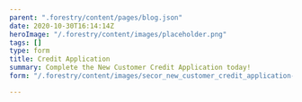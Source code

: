 ```yaml
---
parent: ".forestry/content/pages/blog.json"
date: 2020-10-30T16:14:14Z
heroImage: "/.forestry/content/images/placeholder.png"
tags: []
type: form
title: Credit Application
summary: Complete the New Customer Credit Application today!
form: "/.forestry/content/images/secor_new_customer_credit_application-r-2020.pdf"

---
```

